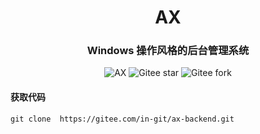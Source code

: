 <div align="center"><h1 align="center">AX</h3></div>
<div align="center"><h3 align="center">Windows 操作风格的后台管理系统</h3>
</div>
<p align="center">
   <img src="https://img.shields.io/badge/AX-V1.0-green" alt="AX">
   <img src="https://img.shields.io/badge/AX-权限管理-red" alt="Gitee star">
   <img src="https://img.shields.io/badge/AX-可视化-blue" alt="Gitee fork">
</p>

#### 获取代码

```
git clone  https://gitee.com/in-git/ax-backend.git
```